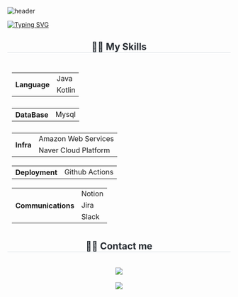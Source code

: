 ![header](https://capsule-render.vercel.app/api?type=waving&color=timeGradient&text=&animation=twinkling&height=80)

[![Typing SVG](https://readme-typing-svg.herokuapp.com?font=Alkatra&size=45&duration=4000&pause=3&color=9BD7B2&background=9391FF00&multiline=true&random=false&width=1000&height=150&lines=junseok's+Home+%F0%9F%8F%A0;Welcome+%20to+junseok's+Playground+%F0%9F%91%8B)](https://git.io/typing-svg)

<div align="center">
    <h2 style="border-bottom: 1px solid #d8dee4; color: #282d33;">🧑‍💻 My Skills</h2>
    <br> 
    <div style="display: flex; flex-wrap: wrap; justify-content: space-around;">
        <table style="margin: 10px;">
            <tr>
                <th rowspan="2">Language</th>
                <td>Java</td>
            </tr>
            <tr>
                <td>Kotlin</td>
            </tr>
        </table>
        <table style="margin-left: 10px;">
            <tr>
                <th>DataBase</th>
                <td>Mysql</td>
            </tr>
        </table>
        <table style="margin: 10px;">
            <tr>
                <th rowspan="2">Infra</th>
                <td>Amazon Web Services</td>
            </tr>
            <tr>
                <td>Naver Cloud Platform</td>
            </tr>
        </table>
        <table style="margin: 10px;">
            <tr>
                <th>Deployment</th>
                <td>Github Actions</td>
            </tr>
        </table>
        <table style="margin: 10px;">
            <tr>
                <th rowspan="3">Communications</th>
                <td>Notion</td>
            </tr>
            <tr>
                <td>Jira</td>
            </tr>
            <tr>
                <td>Slack</td>
            </tr>
        </table>
    </div>
    <h2 style="border-bottom: 1px solid #d8dee4; color: #282d33;">🧑‍💻 Contact me</h2>
    <br> 
    <div>
        <a href="https://wnstjr120422.tistory.com/category">
            <img src="https://img.shields.io/badge/Tistory-000000?style=for-the-badge&logo=Tistory&logoColor=white&link=https://wnstjr120422.tistory.com/category">
        </a>
    </div>
    <br>
    <div>
        <a href="https://hits.seeyoufarm.com">
            <img src="https://hits.seeyoufarm.com/api/count/incr/badge.svg?url=https%3A%2F%2Fgithub.com%2FJunRock%2F&count_bg=%23000000&title_bg=%23000000&icon=github.svg&icon_color=%23FFFFFF&title=GitHub&edge_flat=false"/>
        </a>
    </div>
</div>
